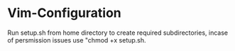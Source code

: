 # Vim-Configuration

Run setup.sh from home directory to create required subdirectories, incase of persmission issues use "chmod +x setup.sh.



